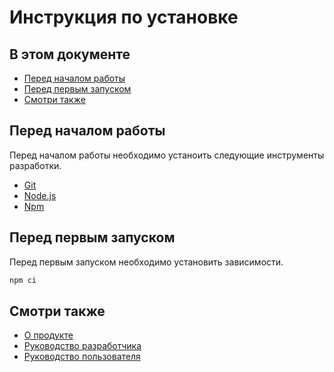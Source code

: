 # Инструкция по установке

## В этом документе

* [Перед началом работы](#перед-началом-работы)
* [Перед первым запуском](#перед-первым-запуском)
* [Смотри также](#смотри-также)

## Перед началом работы

Перед началом работы необходимо устаноить следующие инструменты разработки.

* [Git](https://git-scm.com/)
* [Node.js](https://nodejs.org/en/)
* [Npm](https://www.npmjs.com/)

## Перед первым запуском

Перед первым запуском необходимо установить зависимости.

```sh
npm ci
```

## Смотри также

* [О продукте](./about-product.md)
* [Руководство разработчика](./developer-guide.md)
* [Руководство пользователя](./user-guide.md)
